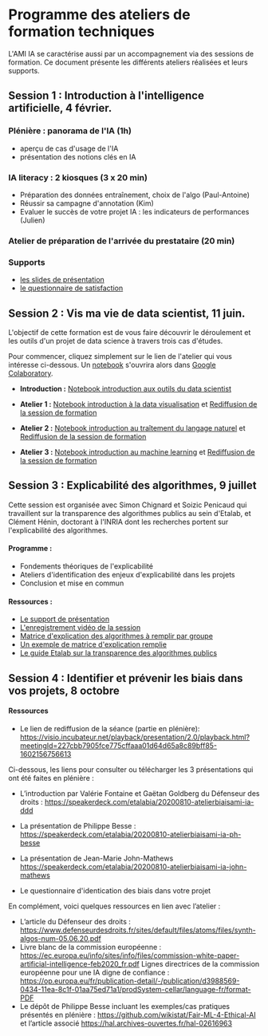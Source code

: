 # Programme des ateliers de formation techniques

L'AMI IA se caractérise aussi par un accompagnement via des sessions de formation. Ce document présente les différents ateliers réalisées et leurs supports.

## Session 1 : Introduction à l'intelligence artificielle, 4 février.

### Plénière : panorama de l'IA (1h)

- aperçu de cas d'usage de l'IA
- présentation des notions clés en IA 

### IA literacy : 2 kiosques (3 x 20 min) 

- Préparation des données entraînement, choix de l'algo (Paul-Antoine)
- Réussir sa campagne d'annotation (Kim)
- Evaluer le succès de votre projet IA : les indicateurs de performances (Julien)

### Atelier de préparation de l'arrivée du prestataire (20 min)

### Supports

- [les slides de présentation](https://speakerdeck.com/etalabia/pleniere-ami-a-2-4-fevrier-2020-matin)
- [le questionnaire de satisfaction](https://framaforms.org/questionnaire-satisfaction-pleniere-ami-ia-du-4-fevrier-1580823697)


## Session 2 : Vis ma vie de data scientist, 11 juin.

L'objectif de cette formation est de vous faire découvrir le déroulement et les outils d'un projet de data science à travers trois cas d'études.

Pour commencer, cliquez simplement sur le lien de l'atelier qui vous intéresse ci-dessous. Un [notebook](https://fr.wikipedia.org/wiki/Notebook_(programmation)) s'ouvrira alors dans [Google Colaboratory](https://colab.research.google.com/).

- **Introduction :** [Notebook introduction aux outils du data scientist](https://colab.research.google.com/github/etalab-ia/ami-ia/blob/master/notebooks/ami_ia_introduction_jupyter_notebook.ipynb) 

- **Atelier 1 :** [Notebook introduction à la data visualisation](https://colab.research.google.com/github/etalab-ia/ami-ia/blob/master/notebooks/ami_ia_dataviz_rr.ipynb) et [Rediffusion de la session de formation](https://visio.incubateur.net/playback/presentation/2.0/playback.html?meetingId=6f3acca485c398a1c9632e1efb38012581acde9c-1591880321574)

- **Atelier 2 :** [Notebook introduction au traîtement du langage naturel](https://colab.research.google.com/github/etalab-ia/ami-ia/blob/master/notebooks/ami_ia_NLP_cada.ipynb) et [Rediffusion de la session de formation](https://minio.lab.sspcloud.fr/strainel/spyrales_conf8_nlp_cada.mp4)

- **Atelier 3 :** [Notebook introduction au machine learning](https://colab.research.google.com/github/etalab-ia/ami-ia/blob/master/notebooks/intro-ML.ipynb) et [Rediffusion de la session de formation](https://visio.incubateur.net/playback/presentation/2.0/playback.html?meetingId=1f8a35fb378e0a4d1cc0d26bec5454f8ceaf88ac-1591880656126)

## Session 3 : Explicabilité des algorithmes, 9 juillet 

Cette session est organisée avec Simon Chignard et Soizic Penicaud qui travaillent sur la transparence des algorithmes publics au sein d'Etalab, et Clément Hénin, doctorant à l'INRIA dont les recherches portent sur l'explicabilité des algorithmes. 

#### Programme : 
- Fondements théoriques de l'explicabilité
- Ateliers d'identification des enjeux d'explicabilité dans les projets 
- Conclusion et mise en commun 

#### Ressources : 
- [Le support de présentation](https://github.com/etalab-ia/ami-ia/blob/master/images/AMI_IA_2_Atelier_%233_9juillet2020.pdf)
- [L'enregistrement vidéo de la session](https://visio.incubateur.net/playback/presentation/2.0/playback.html?meetingId=227cbb7905fce775cffaaa01d64d65a8c89bff85-1594295133544)
- [Matrice d'explication des algorithmes à remplir par groupe](./images/matrice_explication.docx)
- [Un exemple de matrice d'explication remplie](./images/matrice_explication_exemple_score_coeur.docx)
- [Le guide Etalab sur la transparence des algorithmes publics](https://guides.etalab.gouv.fr/algorithmes/)



## Session 4 : Identifier et prévenir les biais dans vos projets, 8 octobre 

#### Ressources

 
 - Le lien de rediffusion de la séance (partie en plénière): https://visio.incubateur.net/playback/presentation/2.0/playback.html?meetingId=227cbb7905fce775cffaaa01d64d65a8c89bff85-1602156756613 

Ci-dessous, les liens pour consulter ou télécharger les 3 présentations qui ont été faites en plénière :
  
- L’introduction par Valérie Fontaine et Gaëtan Goldberg du Défenseur des droits : https://speakerdeck.com/etalabia/20200810-atelierbiaisami-ia-ddd
 
- La présentation de Philippe Besse : https://speakerdeck.com/etalabia/20200810-atelierbiaisami-ia-ph-besse
 
- La présentation de Jean-Marie John-Mathews https://speakerdeck.com/etalabia/20200810-atelierbiaisami-ia-john-mathews

- Le questionnaire d'identication des biais dans votre projet
 
En complément, voici quelques ressources en lien avec l’atelier :
- L’article du Défenseur des droits : https://www.defenseurdesdroits.fr/sites/default/files/atoms/files/synth-algos-num-05.06.20.pdf
- Livre blanc de la commission européenne : https://ec.europa.eu/info/sites/info/files/commission-white-paper-artificial-intelligence-feb2020_fr.pdf
Lignes directrices de la commission européenne pour une IA digne de confiance : https://op.europa.eu/fr/publication-detail/-/publication/d3988569-0434-11ea-8c1f-01aa75ed71a1/prodSystem-cellar/language-fr/format-PDF
- Le dépôt de Philippe Besse incluant les exemples/cas pratiques présentés en plénière : https://github.com/wikistat/Fair-ML-4-Ethical-AI et l’article associé https://hal.archives-ouvertes.fr/hal-02616963

 

